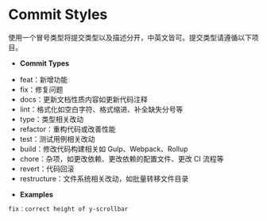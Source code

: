 # Commit Styles

使用一个冒号类型将提交类型以及描述分开，中英文皆可。提交类型请遵循以下项目。

* **Commit Types**

- feat：新增功能
- fix：修复问题
- docs：更新文档性质内容如更新代码注释
- lint：格式化如空白字符、格式缩进、补全缺失分号等
- type：类型相关改动
- refactor：重构代码或改善性能
- test：测试用例相关改动
- build：修改代码构建相关如 Gulp、Webpack、Rollup
- chore：杂项，如更改依赖、更改依赖的配置文件、更改 CI 流程等
- revert：代码回滚
- restructure：文件系统相关改动，如批量转移文件目录

* **Examples**

```bash
fix：correct height of y-scrollbar
```

